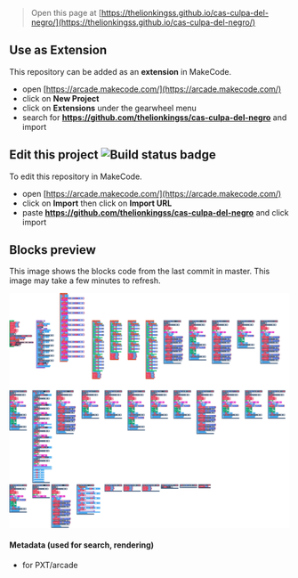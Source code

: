  


> Open this page at [https://thelionkingss.github.io/cas-culpa-del-negro/](https://thelionkingss.github.io/cas-culpa-del-negro/)

## Use as Extension

This repository can be added as an **extension** in MakeCode.

* open [https://arcade.makecode.com/](https://arcade.makecode.com/)
* click on **New Project**
* click on **Extensions** under the gearwheel menu
* search for **https://github.com/thelionkingss/cas-culpa-del-negro** and import

## Edit this project ![Build status badge](https://github.com/thelionkingss/cas-culpa-del-negro/workflows/MakeCode/badge.svg)

To edit this repository in MakeCode.

* open [https://arcade.makecode.com/](https://arcade.makecode.com/)
* click on **Import** then click on **Import URL**
* paste **https://github.com/thelionkingss/cas-culpa-del-negro** and click import

## Blocks preview

This image shows the blocks code from the last commit in master.
This image may take a few minutes to refresh.

![A rendered view of the blocks](https://github.com/thelionkingss/cas-culpa-del-negro/raw/master/.github/makecode/blocks.png)

#### Metadata (used for search, rendering)

* for PXT/arcade
<script src="https://makecode.com/gh-pages-embed.js"></script><script>makeCodeRender("{{ site.makecode.home_url }}", "{{ site.github.owner_name }}/{{ site.github.repository_name }}");</script>
